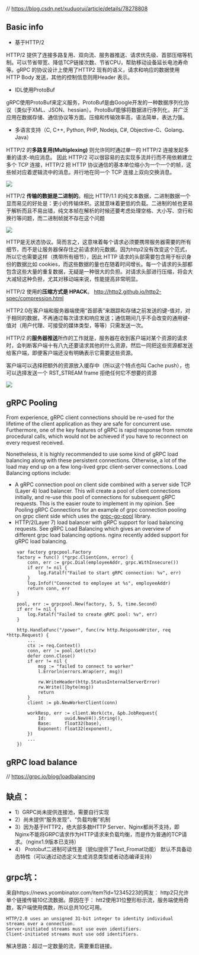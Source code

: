 // https://blog.csdn.net/xuduorui/article/details/78278808

Basic info
----

- 基于HTTP/2 

HTTP/2 提供了连接多路复用、双向流、服务器推送、请求优先级、首部压缩等机制。可以节省带宽、降低TCP链接次数、节省CPU，帮助移动设备延长电池寿命等。gRPC 的协议设计上使用了HTTP2 现有的语义，请求和响应的数据使用HTTP Body 发送，其他的控制信息则用Header 表示。

- IDL使用ProtoBuf 

gRPC使用ProtoBuf来定义服务，ProtoBuf是由Google开发的一种数据序列化协议（类似于XML、JSON、hessian）。ProtoBuf能够将数据进行序列化，并广泛应用在数据存储、通信协议等方面。压缩和传输效率高，语法简单，表达力强。

- 多语言支持（C, C++, Python, PHP, Nodejs, C#, Objective-C、Golang、Java） 

HTTP/2 的**多路复用(Multiplexing)** 则允许同时通过单一的 HTTP/2 连接发起多重的请求-响应消息。 
因此 HTTP/2 可以很容易的去实现多流并行而不用依赖建立多个 TCP 连接，HTTP/2 把 HTTP 协议通信的基本单位缩小为一个一个的帧，这些帧对应着逻辑流中的消息。并行地在同一个 TCP 连接上双向交换消息。

![](https://img-blog.csdn.net/20171019105033713?watermark/2/text/aHR0cDovL2Jsb2cuY3Nkbi5uZXQveHVkdW9ydWk=/font/5a6L5L2T/fontsize/400/fill/I0JBQkFCMA==/dissolve/70/gravity/SouthEast)

HTTP/2 **传输的数据是二进制的**。相比 HTTP/1.1 的纯文本数据，二进制数据一个显而易见的好处是：更小的传输体积。这就意味着更低的负载。二进制的帧也更易于解析而且不易出错，纯文本帧在解析的时候还要考虑处理空格、大小写、空行和换行等问题，而二进制帧就不存在这个问题

![](https://img-blog.csdn.net/20171019105519131?watermark/2/text/aHR0cDovL2Jsb2cuY3Nkbi5uZXQveHVkdW9ydWk=/font/5a6L5L2T/fontsize/400/fill/I0JBQkFCMA==/dissolve/70/gravity/SouthEast)

HTTP是无状态协议。简而言之，这意味着每个请求必须要携带服务器需要的所有细节，而不是让服务器保存住之前请求的元数据。因为http2没有改变这个范式，所以它也需要这样（携带所有细节），因此 HTTP 请求的头部需要包含用于标识身份的数据比如 cookies，而这些数据的量也在随着时间增长。每一个请求的头部都包含这些大量的重复数据，无疑是一种很大的负担。对请求头部进行压缩，将会大大减轻这种负担，尤其对移动端来说，性能提高非常明显。

HTTP/2 使用的**压缩方式是 HPACK**。 http://http2.github.io/http2-spec/compression.html

HTTP2.0在客户端和服务器端使用“首部表”来跟踪和存储之前发送的键-值对，对于相同的数据，不再通过每次请求和响应发送；通信期间几乎不会改变的通用键-值对（用户代理、可接受的媒体类型，等等）只需发送一次。

[](https://img-blog.csdn.net/20171019105927130?watermark/2/text/aHR0cDovL2Jsb2cuY3Nkbi5uZXQveHVkdW9ydWk=/font/5a6L5L2T/fontsize/400/fill/I0JBQkFCMA==/dissolve/70/gravity/SouthEast)

HTTP/2 的**服务器推送**所作的工作就是，服务器在收到客户端对某个资源的请求时，会判断客户端十有八九还要请求其他的什么资源，然后一同把这些资源都发送给客户端，即便客户端还没有明确表示它需要这些资源。

客户端可以选择把额外的资源放入缓存中（所以这个特点也叫 Cache push），也可以选择发送一个 RST_STREAM frame 拒绝任何它不想要的资源

![](https://img-blog.csdn.net/20171019110237588?watermark/2/text/aHR0cDovL2Jsb2cuY3Nkbi5uZXQveHVkdW9ydWk=/font/5a6L5L2T/fontsize/400/fill/I0JBQkFCMA==/dissolve/70/gravity/SouthEast)


gRPC Pooling
----

From experience, gRPC client connections should be re-used for the lifetime of the client application as they are safe for concurrent use. Furthermore, one of the key features of gRPC is rapid response from remote procedural calls, which would not be achieved if you have to reconnect on every request received.

Nonetheless, it is highly recommended to use some kind of gRPC load balancing along with these persistent connections. Otherwise, a lot of the load may end up on a few long-lived grpc client-server connections. Load Balancing options include:

- A gRPC connection pool on client side combined with a server side TCP (Layer 4) load balancer. This will create a pool of client connections initially, and re-use this pool of connections for subsequent gRPC requests. This is the easier route to implement in my opinion. See Pooling gRPC Connections for an example of grpc connection pooling on grpc client side which uses the [grpc-go-pool](https://github.com/processout/grpc-go-pool) library.
- HTTP/2(Layer 7) load balancer with gRPC support for load balancing requests. See gRPC Load Balancing which gives an overview of different grpc load balancing options. nginx recently added support for gRPC load balancing.

```golang
    var factory grpcpool.Factory
    factory = func() (*grpc.ClientConn, error) {
        conn, err := grpc.Dial(employeeAddr, grpc.WithInsecure())
        if err != nil {
            log.Fatalf("Failed to start gRPC connection: %v", err)
        }
        log.Infof("Connected to employee at %s", employeeAddr)
        return conn, err
    }

    pool, err := grpcpool.New(factory, 5, 5, time.Second)
    if err != nil {
        log.Fatalf("Failed to create gRPC pool: %v", err)
    }

    http.HandleFunc("/power", func(rw http.ResponseWriter, req *http.Request) {
        ...
        ctx := req.Context()
        conn, err := pool.Get(ctx)
        defer conn.Close()
        if err != nil {
            msg := "failed to connect to worker"
            l.Errorln(errors.Wrap(err, msg))

            rw.WriteHeader(http.StatusInternalServerError)
            rw.Write([]byte(msg))
            return
        }
        client := pb.NewWorkerClient(conn)

        workResp, err := client.Work(ctx, &pb.JobRequest{
            Id:       uuid.NewV4().String(),
            Base:     float32(base),
            Exponent: float32(exponent),
        })
        ...
    })
```


gRPC load balance
----

// https://grpc.io/blog/loadbalancing


缺点：
----

- 1）GRPC尚未提供连接池，需要自行实现 
- 2）尚未提供“服务发现”、“负载均衡”机制 
- 3）因为基于HTTP2，绝大部多数HTTP Server、Nginx都尚不支持，即Nginx不能将GRPC请求作为HTTP请求来负载均衡，而是作为普通的TCP请求。（nginx1.9版本已支持） 
- 4） Protobuf二进制可读性差（貌似提供了Text_Fromat功能） 
默认不具备动态特性（可以通过动态定义生成消息类型或者动态编译支持）

grpc坑：
----

来自https://news.ycombinator.com/item?id=12345223的网友： 
http2只允许单个链接传输10亿流数据。原因在于： 
htt2使用31位整形标示流，服务端使用奇数，客户端使用偶数，所以总共10亿可用。

```
HTTP/2.0 uses an unsigned 31-bit integer to identity individual streams over a connection.
Server-initiated streams must use even identifiers. 
Client-initiated streams must use odd identifiers.
```

解决思路：超过一定数量的流，需要重启链接。
